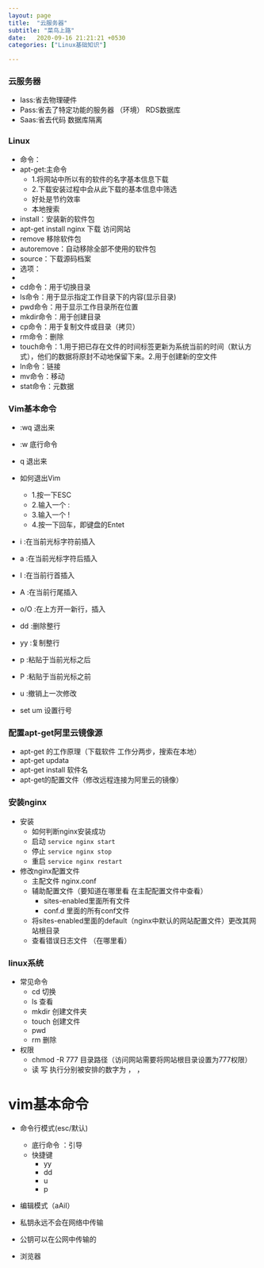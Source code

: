 ```yaml
---
layout: page
title:  "云服务器"
subtitle: "菜鸟上路"
date:   2020-09-16 21:21:21 +0530
categories: ["Linux基础知识"]

---
```


### 云服务器
- Iass:省去物理硬件
- Pass:省去了特定功能的服务器 （环境） RDS数据库
- Saas:省去代码   数据库隔离

### Linux
- 命令：
- apt-get:主命令
  - 1.将网站中所以有的软件的名字基本信息下载
  - 2.下载安装过程中会从此下载的基本信息中筛选
  - 好处是节约效率
  - 本地搜索
- install：安装新的软件包
- apt-get install nginx  下载  访问网站
- remove 移除软件包
- autoremove：自动移除全部不使用的软件包
- source：下载源码档案
- 选项：
- 
- cd命令：用于切换目录
- ls命令：用于显示指定工作目录下的内容(显示目录)
- pwd命令：用于显示工作目录所在位置
- mkdir命令：用于创建目录
- cp命令：用于复制文件或目录（拷贝）
- rm命令：删除
- touch命令：1.用于把已存在文件的时间标签更新为系统当前的时间（默认方式），他们的数据将原封不动地保留下来。2.用于创建新的空文件
- ln命令：链接
- mv命令：移动
- stat命令：元数据

### Vim基本命令
- :wq 退出来
- :w  底行命令
- q 退出来
- 如何退出Vim
  - 1.按一下ESC
  - 2.输入一个 :
  - 3.输入一个 !
  - 4.按一下回车，即键盘的Entet
- i :在当前光标字符前插入
- a :在当前光标字符后插入
- I :在当前行首插入
- A :在当前行尾插入
- o/O :在上方开一新行，插入
- dd :删除整行
- yy :复制整行
- p :粘贴于当前光标之后
- P :粘贴于当前光标之前
- u :撤销上一次修改

- set um 设置行号









### 配置apt-get阿里云镜像源
- apt-get 的工作原理（下载软件 工作分两步，搜索在本地）
- apt-get updata
- apt-get install 软件名
- apt-get的配置文件（修改远程连接为阿里云的镜像）

### 安装nginx
- 安装
   - 如何判断nginx安装成功
   - 启动 `service nginx start`
   - 停止 `service nginx stop`
   - 重启 `service nginx restart`
- 修改nginx配置文件
   - 主配文件 nginx.conf
   - 辅助配置文件（要知道在哪里看 在主配配置文件中查看）
       - sites-enabled里面所有文件
       - conf.d 里面的所有conf文件
  - 将sites-enabled里面的default（nginx中默认的网站配置文件）更改其网站根目录
  - 查看错误日志文件 （在哪里看）

### linux系统
- 常见命令
	- cd 切换
	- ls 查看
	- mkdir 创建文件夹
	- touch 创建文件
	- pwd
	- rm 删除
- 权限
	- chmod -R 777 目录路径（访问网站需要将网站根目录设置为777权限）
	- 读 写 执行分别被安排的数字为 ， ， 

# vim基本命令
- 命令行模式(esc/默认)
	- 底行命令 ：引导
	- 快捷键
		- yy
		- dd
		- u
		- p
- 编辑模式（aAiI）


- 私钥永远不会在网络中传输
- 公钥可以在公网中传输的
- 浏览器

